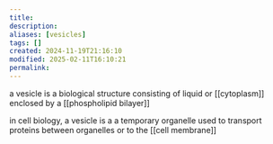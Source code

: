 ```yaml
---
title: 
description: 
aliases: [vesicles]
tags: []
created: 2024-11-19T21:16:10
modified: 2025-02-11T16:10:21
permalink:
---
```


a vesicle is a biological structure consisting of liquid or [[cytoplasm]] enclosed by a [[phospholipid bilayer]]

in cell biology, a vesicle is a a temporary organelle used to transport proteins between organelles or to the [[cell membrane]]
